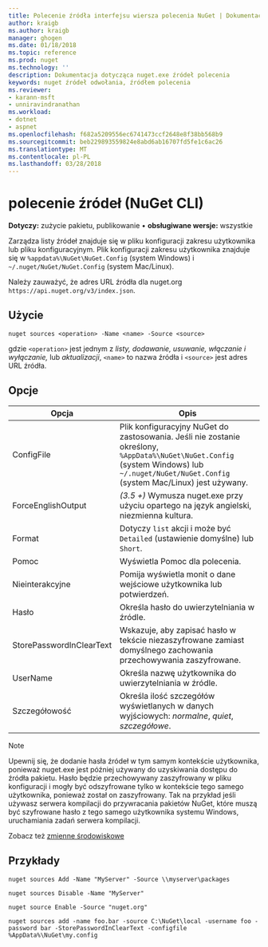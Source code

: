 ```yaml
---
title: Polecenie źródła interfejsu wiersza polecenia NuGet | Dokumentacja firmy Microsoft
author: kraigb
ms.author: kraigb
manager: ghogen
ms.date: 01/18/2018
ms.topic: reference
ms.prod: nuget
ms.technology: ''
description: Dokumentacja dotycząca nuget.exe źródeł polecenia
keywords: nuget źródeł odwołania, źródłem polecenia
ms.reviewer:
- karann-msft
- unniravindranathan
ms.workload:
- dotnet
- aspnet
ms.openlocfilehash: f682a5209556ec6741473ccf2648e8f38bb568b9
ms.sourcegitcommit: beb229893559824e8abd6ab16707fd5fe1c6ac26
ms.translationtype: MT
ms.contentlocale: pl-PL
ms.lasthandoff: 03/28/2018
---
```

# <a name="sources-command-nuget-cli"></a>polecenie źródeł (NuGet CLI)

**Dotyczy:** zużycie pakietu, publikowanie &bullet; **obsługiwane wersje:** wszystkie

Zarządza listy źródeł znajduje się w pliku konfiguracji zakresu użytkownika lub pliku konfiguracyjnym. Plik konfiguracji zakresu użytkownika znajduje się w `%appdata%\NuGet\NuGet.Config` (system Windows) i `~/.nuget/NuGet/NuGet.Config` (system Mac/Linux).

Należy zauważyć, że adres URL źródła dla nuget.org `https://api.nuget.org/v3/index.json`.

## <a name="usage"></a>Użycie

```cli
nuget sources <operation> -Name <name> -Source <source>
```

gdzie `<operation>` jest jednym z *listy, dodawanie, usuwanie, włączanie i wyłączanie,* lub *aktualizacji*, `<name>` to nazwa źródła i `<source>` jest adres URL źródła.

## <a name="options"></a>Opcje

| Opcja | Opis |
| --- | --- |
| ConfigFile | Plik konfiguracyjny NuGet do zastosowania. Jeśli nie zostanie określony, `%AppData%\NuGet\NuGet.Config` (system Windows) lub `~/.nuget/NuGet/NuGet.Config` (system Mac/Linux) jest używany.|
| ForceEnglishOutput | *(3.5 +)* Wymusza nuget.exe przy użyciu opartego na język angielski, niezmienna kultura. |
| Format | Dotyczy `list` akcji i może być `Detailed` (ustawienie domyślne) lub `Short`. |
| Pomoc | Wyświetla Pomoc dla polecenia. |
| Nieinterakcyjne | Pomija wyświetla monit o dane wejściowe użytkownika lub potwierdzeń. |
| Hasło | Określa hasło do uwierzytelniania w źródle. |
| StorePasswordInClearText | Wskazuje, aby zapisać hasło w tekście niezaszyfrowane zamiast domyślnego zachowania przechowywania zaszyfrowane. |
| UserName | Określa nazwę użytkownika do uwierzytelniania w źródle. |
| Szczegółowość | Określa ilość szczegółów wyświetlanych w danych wyjściowych: *normalne*, *quiet*, *szczegółowe*. |

> [!Note]
> Upewnij się, że dodanie hasła źródeł w tym samym kontekście użytkownika, ponieważ nuget.exe jest później używany do uzyskiwania dostępu do źródła pakietu. Hasło będzie przechowywany zaszyfrowany w pliku konfiguracji i mogły być odszyfrowane tylko w kontekście tego samego użytkownika, ponieważ został on zaszyfrowany. Tak na przykład jeśli używasz serwera kompilacji do przywracania pakietów NuGet, które muszą być szyfrowane hasło z tego samego użytkownika systemu Windows, uruchamiania zadań serwera kompilacji.

Zobacz też [zmienne środowiskowe](cli-ref-environment-variables.md)

## <a name="examples"></a>Przykłady

```cli
nuget sources Add -Name "MyServer" -Source \\myserver\packages

nuget sources Disable -Name "MyServer"

nuget source Enable -Source "nuget.org"

nuget sources add -name foo.bar -source C:\NuGet\local -username foo -password bar -StorePasswordInClearText -configfile %AppData%\NuGet\my.config
```
